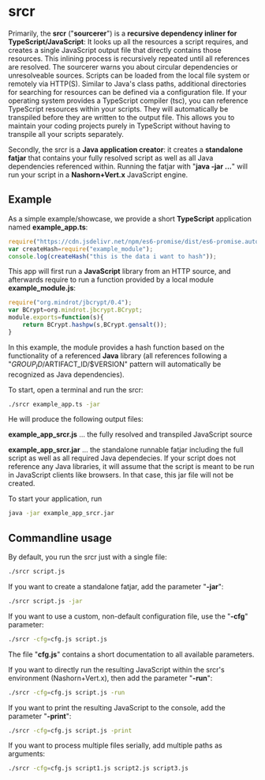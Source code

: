 # srcr

Primarily, the **srcr** ("**sourcerer**") is a **recursive dependency inliner for TypeScript/JavaScript**: It looks up all the resources a script requires, and creates a single JavaScript output file that directly contains those resources. This inlining process is recursively repeated until all references are resolved. The sourcerer warns you about circular dependencies or unresolveable sources. Scripts can be loaded from the local file system or remotely via HTTP(S). Similar to Java's class paths, additional directories for searching for resources can be defined via a configuration file. If your operating system provides a TypeScript compiler (tsc), you can reference TypeScript resources within your scripts. They will automatically be transpiled before they are written to the output file. This allows you to maintain your coding projects purely in TypeScript without having to transpile all your scripts separately.  

Secondly, the srcr is a **Java application creator**: it creates a **standalone fatjar** that contains your fully resolved script as well as all Java dependencies referenced within. Running the fatjar with "**java -jar ...**" will run your script in a **Nashorn+Vert.x** JavaScript engine.


## Example  

As a simple example/showcase, we provide a short **TypeScript** application named **example_app.ts**:

```javascript
require("https://cdn.jsdelivr.net/npm/es6-promise/dist/es6-promise.auto.min.js");
var createHash=require("example_module");
console.log(createHash("this is the data i want to hash"));
```

This app will first run a **JavaScript** library from an HTTP source, and afterwards require to run a function provided by a local module **example_module.js**:

```javascript
require("org.mindrot/jbcrypt/0.4");
var BCrypt=org.mindrot.jbcrypt.BCrypt;
module.exports=function(s){
    return BCrypt.hashpw(s,BCrypt.gensalt());
}
```

In this example, the module provides a hash function based on the functionality of a referenced **Java** library (all references following a "$GROUP_ID/$ARTIFACT_ID/$VERSION" pattern will automatically be recognized as Java dependencies).

To start, open a terminal and run the srcr:

```bash
./srcr example_app.ts -jar
```

He will produce the following output files:  

**example_app_srcr.js** ...  the fully resolved and transpiled JavaScript source

**example_app_srcr.jar** ...  the standalone runnable fatjar including the full script as well as all required Java dependecies. If your script does not reference any Java libraries, it will assume that the script is meant to be run in JavaScript clients like browsers. In that case, this jar file will not be created.

To start your application, run

```bash
java -jar example_app_srcr.jar
```

## Commandline usage  

By default, you run the srcr just with a single file:
```bash
./srcr script.js
```

If you want to create a standalone fatjar, add the parameter "**-jar**":
```bash
./srcr script.js -jar
```

If you want to use a custom, non-default configuration file, use the "**-cfg**" parameter:
```bash
./srcr -cfg=cfg.js script.js
```
The file "**cfg.js**" contains a short documentation to all available parameters.  

If you want to directly run the resulting JavaScript within the srcr's environment (Nashorn+Vert.x), then add the parameter "**-run**":
```bash
./srcr -cfg=cfg.js script.js -run
```

If you want to print the resulting JavaScript to the console, add the parameter "**-print**":
```bash
./srcr -cfg=cfg.js script.js -print
```

If you want to process multiple files serially, add multiple paths as arguments:
```bash
./srcr -cfg=cfg.js script1.js script2.js script3.js
```